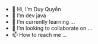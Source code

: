 - 👋 Hi, I’m Duy Quyền
- 👀 I’m dev java
- 🌱 I’m currently learning ...
- 💞️ I’m looking to collaborate on ...
- 📫 How to reach me ...

<!---
guti0k/guti0k is a ✨ special ✨ repository because its `README.md` (this file) appears on your GitHub profile.
You can click the Preview link to take a look at your changes.
--->
